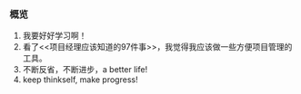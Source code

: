 ### 概览
1. 我要好好学习啊！
2. 看了<<项目经理应该知道的97件事>>，我觉得我应该做一些方便项目管理的工具。
3. 不断反省，不断进步，a better life!
4. keep thinkself, make progress!

